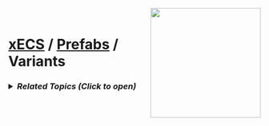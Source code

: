 <img src="https://i.imgur.com/TyjrCTS.jpg" align="right" width="220px" /><br>
# [xECS](xecs.md) / [Prefabs](xecs_prefab.md) / Variants

<h3><details><summary><i><b>Related Topics </b>(Click to open)</i></summary>

* [Component Serialization](xecs_component_serialization.md)
* [Component Properties](xecs_component_properties.md)
* [Component Typedef](xecs_component_typedef.md)
* [Scene entity references](ecs_scene_entity_references.md)
* [Scene Ranges](xecs_scene_ranges.md)
* [Scene file format, details about entities](xecs_scene_serialization_entity.md)
</details></h3>

